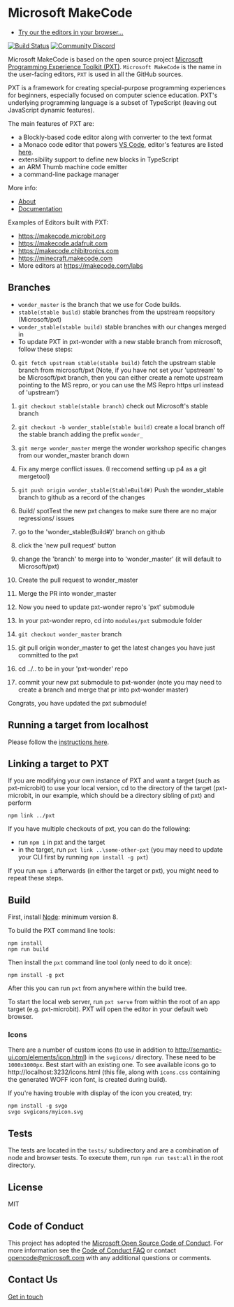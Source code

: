 # Microsoft MakeCode

* [Try our the editors in your browser...](https://makecode.com)

[![Build Status](https://travis-ci.org/Microsoft/pxt.svg?branch=master)](https://travis-ci.org/Microsoft/pxt) 
[![Community Discord](https://img.shields.io/discord/448979533891371018.svg)](https://aka.ms/makecodecommunity)

Microsoft MakeCode is based on the open source project [Microsoft Programming Experience Toolkit (PXT)](https://github.com/Microsoft/pxt). ``Microsoft MakeCode`` is the name in the user-facing editors, ``PXT`` is used in all the GitHub sources.

PXT is a framework for creating special-purpose programming experiences for
beginners, especially focused on computer science education. PXT's underlying
programming language is a subset of TypeScript (leaving out JavaScript dynamic
features).

The main features of PXT are:
* a Blockly-based code editor along with converter to the text format
* a Monaco code editor that powers [VS Code](https://github.com/Microsoft/vscode), editor's features are listed [here](https://code.visualstudio.com/docs/editor/editingevolved).
* extensibility support to define new blocks in TypeScript
* an ARM Thumb machine code emitter
* a command-line package manager

More info:
* [About](https://makecode.com/about)
* [Documentation](https://makecode.com/docs)

Examples of Editors built with PXT:

* https://makecode.microbit.org
* https://makecode.adafruit.com
* https://makecode.chibitronics.com
* https://minecraft.makecode.com
* More editors at https://makecode.com/labs

## Branches

* `wonder_master` is the branch that we use for Code builds.
* `stable(stable build)` stable branches from the upstream reopsitory (Microsoft/pxt)
* `wonder_stable(stable build)` stable branches with our changes merged in
* To update PXT in pxt-wonder with a new stable branch from microsoft, follow these steps:
0. `git fetch upstream stable(stable build)` fetch the upstream stable branch from microsoft/pxt
    (Note, if you have not set your 'upstream' to be Microsoft/pxt branch, then you can either create a remote upstream      
    pointing to the MS repro, or you can use the MS Repro https url instead of 'upstream')
1. `git checkout stable(stable branch)` check out Microsoft's stable branch
2. `git checkout -b wonder_stable(stable build)` create a local branch off the stable branch adding the prefix `wonder_`
3. `git merge wonder_master` merge the wonder workshop specific changes from our wonder_master branch down
4. Fix any merge conflict issues. (I reccomend setting up p4 as a git mergetool)
5. `git push origin wonder_stable(StableBuild#)` Push the wonder_stable branch to github as a record of the changes
6. Build/ spotTest the new pxt changes to make sure there are no major regressions/ issues
7. go to the 'wonder_stable(Build#)' branch on github
8. click the 'new pull request' button
9. change the 'branch' to merge into to 'wonder_master' (it will default to Microsoft/pxt)
10. Create the pull request to wonder_master
11. Merge the PR into wonder_master


12. Now you need to update pxt-wonder repro's 'pxt' submodule
13. In your pxt-wonder repro, cd into `modules/pxt` submodule folder
14. `git checkout wonder_master` branch
15. git pull origin wonder_master to get the latest changes you have just committed to the pxt
16. cd ../.. to be in your 'pxt-wonder' repo
17. commit your new pxt submodule to pxt-wonder (note you may need to create a branch and merge that pr into pxt-wonder master)

Congrats, you have updated the pxt submodule!

## Running a target from localhost

Please follow the [instructions here](https://makecode.com/cli).

## Linking a target to PXT

If you are modifying your own instance of PXT and want a target (such as pxt-microbit) to use your local version, cd to the directory of the target (pxt-microbit, in our example, which should be a directory sibling of pxt) and perform

```
npm link ../pxt
```

If you have multiple checkouts of pxt, you can do the following:
* run `npm i` in pxt and the target
* in the target, run `pxt link ..\some-other-pxt` (you may need to update your CLI first by running `npm install -g pxt`)

If you run `npm i` afterwards (in either the target or pxt), you might need to repeat these steps.

## Build

First, install [Node](https://nodejs.org/en/): minimum version 8. 

To build the PXT command line tools:

```
npm install
npm run build
```

Then install the `pxt` command line tool (only need to do it once):

```
npm install -g pxt
```

After this you can run `pxt` from anywhere within the build tree.

To start the local web server, run `pxt serve` from within the root
of an app target (e.g. pxt-microbit). PXT will open the editor in your default web browser.

### Icons

There are a number of custom icons (to use in addition
to http://semantic-ui.com/elements/icon.html) in the `svgicons/` directory.
These need to be `1000x1000px`. Best start with an existing one. To see available icons go to
http://localhost:3232/icons.html (this file, along with `icons.css` containing
the generated WOFF icon font, is created during build).

If you're having trouble with display of the icon you created, try:
```
npm install -g svgo
svgo svgicons/myicon.svg
```

## Tests

The tests are located in the `tests/` subdirectory and are a combination of node and
browser tests. To execute them, run `npm run test:all` in the root directory.

## License

MIT

## Code of Conduct

This project has adopted the [Microsoft Open Source Code of Conduct](https://opensource.microsoft.com/codeofconduct/). For more information see the [Code of Conduct FAQ](https://opensource.microsoft.com/codeofconduct/faq/) or contact [opencode@microsoft.com](mailto:opencode@microsoft.com) with any additional questions or comments.

## Contact Us

[Get in touch](https://makecode.com/contact)
